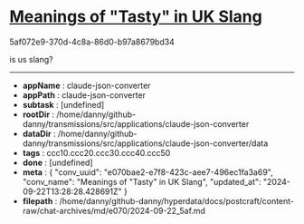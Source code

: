 # [Meanings of "Tasty" in UK Slang](https://claude.ai/chat/e070bae2-e7f8-423c-aee7-496ec1fa3a69)

5af072e9-370d-4c8a-86d0-b97a8679bd34

is us slang?

---

* **appName** : claude-json-converter
* **appPath** : claude-json-converter
* **subtask** : [undefined]
* **rootDir** : /home/danny/github-danny/transmissions/src/applications/claude-json-converter
* **dataDir** : /home/danny/github-danny/transmissions/src/applications/claude-json-converter/data
* **tags** : ccc10.ccc20.ccc30.ccc40.ccc50
* **done** : [undefined]
* **meta** : {
  "conv_uuid": "e070bae2-e7f8-423c-aee7-496ec1fa3a69",
  "conv_name": "Meanings of \"Tasty\" in UK Slang",
  "updated_at": "2024-09-22T13:28:28.428691Z"
}
* **filepath** : /home/danny/github-danny/hyperdata/docs/postcraft/content-raw/chat-archives/md/e070/2024-09-22_5af.md